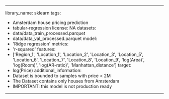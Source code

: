 
---
library_name: sklearn
tags:
- Amsterdam house pricing prediction
- tabular-regression
license: NA
datasets:
- data/data_train_processed.parquet
- data/data_val_processed.parquet
model: 
- 'Ridge regression'
metrics:
- 'r-squared'
features:
- ['Region_1', 'Location_1', 'Location_2', 'Location_3', 'Location_5', 'Location_6', 'Location_7', 'Location_8', 'Location_9', 'log(Area)', 'log(Room)', 'log(AR-ratio)', 'Manhattan_distance']
target:
- log(Price)
additional_information: 
- Dataset is bounded to samples with price < 2M
- The Dataset contains only houses from Amsterdam
- IMPORTANT: this model is not production ready
---
